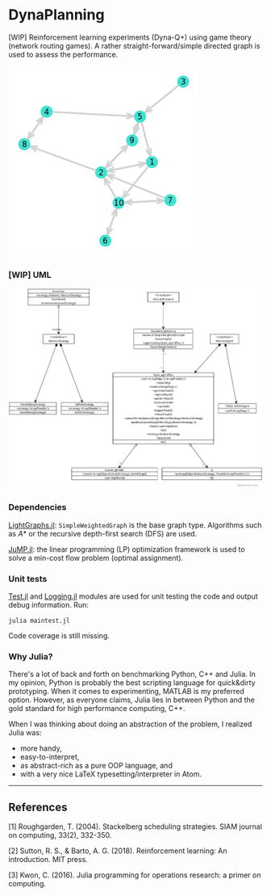 # DynaPlanning

[WIP] Reinforcement learning experiments (Dyna-Q+) using game theory (network routing games). A rather straight-forward/simple directed graph is used to assess the performance.

![Simple directed weighted graph used during unit testing.](assets/graph.png)

### [WIP] UML

![UML diagram of DynaPlanning.](assets/uml.svg)

### Dependencies

[LightGraphs.jl](https://github.com/JuliaGraphs/LightGraphs.jl): `SimpleWeightedGraph` is the base graph type.  Algorithms such as *A** or the recursive depth-first search (DFS) are used.

[JuMP.jl](https://github.com/jump-dev/JuMP.jl): the linear programming (LP) optimization framework is used to solve a min-cost flow problem (optimal assignment).

### Unit tests
[Test.jl](https://docs.julialang.org/en/v1/stdlib/Test/) and [Logging.jl](https://docs.julialang.org/en/v1/stdlib/Logging/) modules are used for unit testing the code and output debug information. Run:

    julia maintest.jl

Code coverage is still missing.

### Why Julia?

There's a lot of back and forth on benchmarking Python, C++ and Julia. In my opinion, Python is probably the best scripting language for quick&dirty prototyping. When it comes to experimenting, MATLAB is my preferred option. However, as everyone claims, Julia lies in between Python and the gold standard for high performance computing, C++.

When I was thinking about doing an abstraction of the problem, I realized Julia was:

 - more handy,
 - easy-to-interpret,
 - as abstract-rich as a pure OOP language, and
 - with a very nice LaTeX typesetting/interpreter in Atom.

---
## References
<a id="1">[1]</a>
Roughgarden, T. (2004). Stackelberg scheduling strategies. SIAM journal on computing, 33(2), 332-350.

<a id="1">[2]</a>
Sutton, R. S., & Barto, A. G. (2018). Reinforcement learning: An introduction. MIT press.

<a id="1">[3]</a>
Kwon, C. (2016). Julia programming for operations research: a primer on computing.
